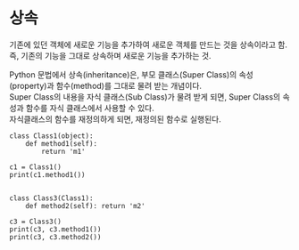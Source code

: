 # 상속

기존에 있던 객체에 새로운 기능을 추가하여 새로운 객체를 만드는 것을 상속이라고 함.     
즉, 기존의 기능을 그대로 상속하며 새로운 기능을 추가하는 것. 

Python 문법에서 상속(inheritance)은, 부모 클래스(Super Class)의 속성(property)과 함수(method)를 그대로 물려 받는 개념이다.     
Super Class의 내용을 자식 클래스(Sub Class)가 물려 받게 되면, Super Class의 속성과 함수를 자식 클래스에서 사용할 수 있다.     
자식클래스의 함수를 재정의하게 되면, 재정의된 함수로 실행된다.      

```
class Class1(object):
    def method1(self):
        return 'm1'

c1 = Class1()
print(c1.method1())


class Class3(Class1):
    def method2(self): return 'm2'

c3 = Class3()
print(c3, c3.method1())
print(c3, c3.method2())
```

